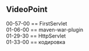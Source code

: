 
VideoPoint
---

00-57-00 == FirstServlet  
01-06-00 == maven-war-plugin  
01-29-30 == HttpServlet  
01-33-00 == кодировка  


